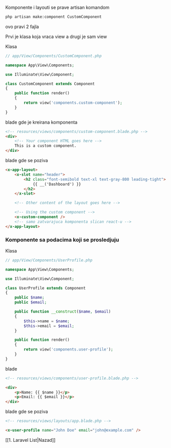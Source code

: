 Komponente i layouti se prave artisan komandom
```bash
php artisan make:component CustomComponent
```

ovo pravi 2 fajla

Prvi je klasa koja vraca view a drugi je sam view

Klasa
```php
// app/View/Components/CustomComponent.php

namespace App\View\Components;

use Illuminate\View\Component;

class CustomComponent extends Component
{
    public function render()
    {
        return view('components.custom-component');
    }
}
```

blade gde  je kreirana komponenta
```html
<!-- resources/views/components/custom-component.blade.php -->
<div>
    <!-- Your component HTML goes here -->
    This is a custom component.
</div>
```

blade gde se poziva
```html
<x-app-layout>
    <x-slot name="header">
        <h2 class="font-semibold text-xl text-gray-800 leading-tight">
            {{ __('Dashboard') }}
        </h2>
    </x-slot>

    <!-- Other content of the layout goes here -->

    <!-- Using the custom component -->
    <x-custom-component />
    <!-- samo zatvarajuca komponenta slican react-u -->
</x-app-layout>
```

### Komponente sa podacima koji se prosledjuju

Klasa
```php
// app/View/Components/UserProfile.php

namespace App\View\Components;

use Illuminate\View\Component;

class UserProfile extends Component
{
    public $name;
    public $email;

    public function __construct($name, $email)
    {
        $this->name = $name;
        $this->email = $email;
    }

    public function render()
    {
        return view('components.user-profile');
    }
}

```

blade 
```html
<!-- resources/views/components/user-profile.blade.php -->

<div>
    <p>Name: {{ $name }}</p>
    <p>Email: {{ $email }}</p>
</div>

```

blade gde se poziva
```html
<!-- resources/views/layouts/app.blade.php -->

<x-user-profile name="John Doe" email="john@example.com" />

```


[[1. Laravel List|Nazad]]